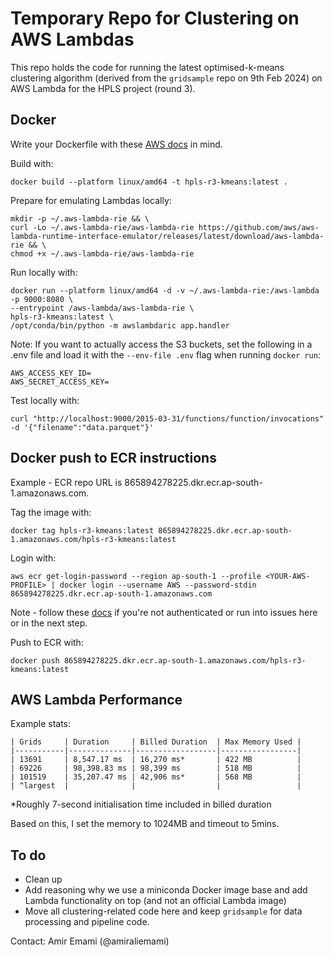 # Temporary Repo for Clustering on AWS Lambdas

This repo holds the code for running the latest optimised-k-means clustering algorithm (derived from the `gridsample` repo on 9th Feb 2024) on AWS Lambda for the HPLS project (round 3).

## Docker

Write your Dockerfile with these [AWS docs](https://docs.aws.amazon.com/lambda/latest/dg/python-image.html#python-image-clients) in mind.

Build with:

    docker build --platform linux/amd64 -t hpls-r3-kmeans:latest .

Prepare for emulating Lambdas locally:

    mkdir -p ~/.aws-lambda-rie && \
    curl -Lo ~/.aws-lambda-rie/aws-lambda-rie https://github.com/aws/aws-lambda-runtime-interface-emulator/releases/latest/download/aws-lambda-rie && \
    chmod +x ~/.aws-lambda-rie/aws-lambda-rie

Run locally with:

    docker run --platform linux/amd64 -d -v ~/.aws-lambda-rie:/aws-lambda -p 9000:8080 \
    --entrypoint /aws-lambda/aws-lambda-rie \
    hpls-r3-kmeans:latest \
    /opt/conda/bin/python -m awslambdaric app.handler

Note: If you want to actually access the S3 buckets, set the following in a .env file and load it with the `--env-file .env` flag when running `docker run`:

    AWS_ACCESS_KEY_ID=
    AWS_SECRET_ACCESS_KEY=

Test locally with:

    curl "http://localhost:9000/2015-03-31/functions/function/invocations" -d '{"filename":"data.parquet"}'

## Docker push to ECR instructions

Example - ECR repo URL is 865894278225.dkr.ecr.ap-south-1.amazonaws.com.

Tag the image with:

    docker tag hpls-r3-kmeans:latest 865894278225.dkr.ecr.ap-south-1.amazonaws.com/hpls-r3-kmeans:latest

Login with:

    aws ecr get-login-password --region ap-south-1 --profile <YOUR-AWS-PROFILE> | docker login --username AWS --password-stdin 865894278225.dkr.ecr.ap-south-1.amazonaws.com

Note - follow these [docs](https://docs.aws.amazon.com/cli/latest/userguide/sso-configure-profile-token.html) if you're not authenticated or run into issues here or in the next step.

Push to ECR with:

    docker push 865894278225.dkr.ecr.ap-south-1.amazonaws.com/hpls-r3-kmeans:latest

## AWS Lambda Performance

Example stats:

    | Grids     | Duration     | Billed Duration  | Max Memory Used |
    |-----------|--------------|------------------|-----------------|
    | 13691     | 8,547.17 ms  | 16,270 ms*       | 422 MB          | 
    | 69226     | 98,398.83 ms | 98,399 ms        | 518 MB          |
    | 101519    | 35,207.47 ms | 42,906 ms*       | 568 MB          | 
    | ^largest  |              |                  |                 |
*Roughly 7-second initialisation time included in billed duration

Based on this, I set the memory to 1024MB and timeout to 5mins.

## To do

- Clean up
- Add reasoning why we use a miniconda Docker image base and add Lambda functionality on top (and not an official Lambda image)
- Move all clustering-related code here and keep `gridsample` for data processing and pipeline code.

Contact: Amir Emami (@amiraliemami)
